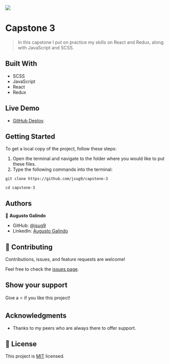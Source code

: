 ![](https://img.shields.io/badge/Microverse-blueviolet)

# Capstone 3

> In this capstone I put on practice my skills on React and Redux, along with JavaScript and SCSS.

## Built With

- SCSS
- JavaScript
- React
- Redux

## Live Demo

- [GitHub Deploy](https://jsug9.github.io/capstone-3/).

## Getting Started

To get a local copy of the project, follow these steps: 
1. Open the terminal and navigate to the folder where you would like to put these files.
2. Type the following commands into the terminal: 
 ```
 git clone https://github.com/jsug9/capstone-3
 ```
 ```
 cd capstone-3
 ```

## Authors

👤 **Augusto Galindo**

- GitHub: [@jsug9](https://github.com/jsug9)
- LinkedIn: [Augusto Galindo](https://www.linkedin.com/in/augustogalindo/)

## 🤝 Contributing

Contributions, issues, and feature requests are welcome!

Feel free to check the [issues page](https://github.com/jsug9/capstone-3/issues).
## Show your support

Give a ⭐️ if you like this project!

## Acknowledgments

- Thanks to my peers who are always there to offer support. 

## 📝 License

This project is [MIT](./LICENSE) licensed.